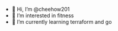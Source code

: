 - 👋 Hi, I’m @cheehow201
- 👀 I’m interested in fitness
- 🌱 I’m currently learning terraform and go

<!---
cheehow201/cheehow201 is a ✨ special ✨ repository because its `README.md` (this file) appears on your GitHub profile.
You can click the Preview link to take a look at your changes.
--->
